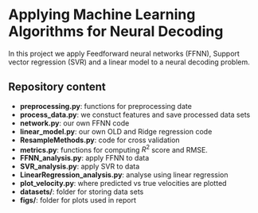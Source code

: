 # Applying Machine Learning Algorithms for Neural Decoding

In this project we apply Feedforward neural networks (FFNN), Support vector regression (SVR) and a linear model to a neural decoding problem.

## Repository content

- **preprocessing.py**: functions for preprocessing date
- **process_data.py**: we constuct features and save processed data sets
- **network.py**: our own FFNN code
- **linear_model.py**: our own OLD and Ridge regression code
- **ResampleMethods.py**: code for cross validation
- **metrics.py**: functions for computing $R^2$ score and RMSE.
- **FFNN_analysis.py**: apply FFNN to data
- **SVR_analysis.py**: apply SVR to data
- **LinearRegression_analysis.py**: analyse using linear regression
- **plot_velocity.py**: where predicted vs true velocities are plotted
- **datasets/**: folder for storing data sets
- **figs/**: folder for plots used in report
